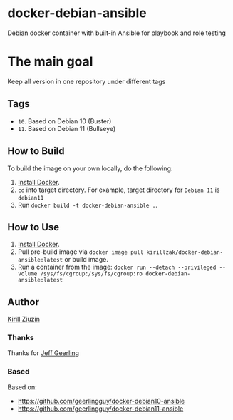 # docker-debian-ansible
Debian docker container with built-in Ansible for playbook and role testing

# The main goal
Keep all version in one repository under different tags

## Tags
- `10`. Based on Debian 10 (Buster)
- `11`. Based on Debian 11 (Bullseye)

## How to Build

To build the image on your own locally, do the following:

  1. [Install Docker](https://docs.docker.com/engine/installation/).
  2. `cd` into target directory. For example, target directory for `Debian 11` is `debian11`
  3. Run `docker build -t docker-debian-ansible .`.

  ## How to Use

  1. [Install Docker](https://docs.docker.com/engine/installation/).
  2. Pull pre-build image via `docker image pull kirillzak/docker-debian-ansible:latest` or build image.
  3. Run a container from the image: `docker run --detach --privileged --volume /sys/fs/cgroup:/sys/fs/cgroup:ro docker-debian-ansible:latest`

## Author

[Kirill Ziuzin](https://kirill-zak.ru/)

### Thanks
Thanks for [Jeff Geerling](https://github.com/geerlingguy)

### Based
Based on:
- https://github.com/geerlingguy/docker-debian10-ansible
- https://github.com/geerlingguy/docker-debian11-ansible
